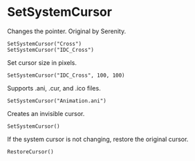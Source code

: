 # SetSystemCursor
Changes the pointer. Original by Serenity. 

    SetSystemCursor("Cross")
    SetSystemCursor("IDC_Cross")

Set cursor size in pixels. 

    SetSystemCursor("IDC_Cross", 100, 100)

Supports .ani, .cur, and .ico files.

    SetSystemCursor("Animation.ani")
    
Creates an invisible cursor.

    SetSystemCursor()
    
If the system cursor is not changing, restore the original cursor.

    RestoreCursor()
